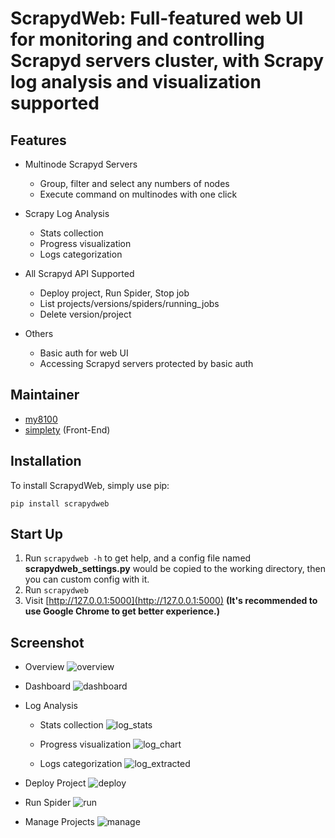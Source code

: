 ScrapydWeb: Full-featured web UI for monitoring and controlling Scrapyd servers cluster, with Scrapy log analysis and visualization supported
==========================

Features
---------------

- Multinode Scrapyd Servers
  - Group, filter and select any numbers of nodes
  - Execute command on multinodes with one click

- Scrapy Log Analysis
  - Stats collection
  - Progress visualization
  - Logs categorization

- All Scrapyd API Supported
  - Deploy project, Run Spider, Stop job
  - List projects/versions/spiders/running_jobs
  - Delete version/project

- Others
  - Basic auth for web UI
  - Accessing Scrapyd servers protected by basic auth


Maintainer
---------------
- [my8100](https://github.com/my8100)
- [simplety](https://github.com/simplety) (Front-End)


Installation
------------

To install ScrapydWeb, simply use pip:

```
pip install scrapydweb
```


Start Up
------------

1. Run `scrapydweb -h` to get help,
and a config file named **scrapydweb_settings.py** would be copied to the working directory,
then you can custom config with it.
2. Run `scrapydweb`
3. Visit [http://127.0.0.1:5000](http://127.0.0.1:5000) **(It's recommended to use Google Chrome to get better experience.)**


Screenshot
------------

- Overview
![overview](https://raw.githubusercontent.com/my8100/scrapydweb/master/screenshot/overview.png)

- Dashboard
![dashboard](https://raw.githubusercontent.com/my8100/scrapydweb/master/screenshot/dashboard.png)

- Log Analysis
  - Stats collection
![log_stats](https://raw.githubusercontent.com/my8100/scrapydweb/master/screenshot/log_stats.png)

  - Progress visualization
![log_chart](https://raw.githubusercontent.com/my8100/scrapydweb/master/screenshot/log_chart.png)

  - Logs categorization
![log_extracted](https://raw.githubusercontent.com/my8100/scrapydweb/master/screenshot/log_extracted.png)

- Deploy Project
![deploy](https://raw.githubusercontent.com/my8100/scrapydweb/master/screenshot/deploy.png)

- Run Spider
![run](https://raw.githubusercontent.com/my8100/scrapydweb/master/screenshot/run.png)

- Manage Projects
![manage](https://raw.githubusercontent.com/my8100/scrapydweb/master/screenshot/manage.png)
